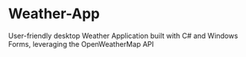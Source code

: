 # Weather-App
User-friendly desktop Weather Application built with C# and Windows Forms, leveraging the OpenWeatherMap API

